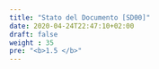 ```yaml
---
title: "Stato del Documento [SD00]"
date: 2020-04-24T22:47:10+02:00
draft: false
weight : 35
pre: "<b>1.5 </b>"
---
```





